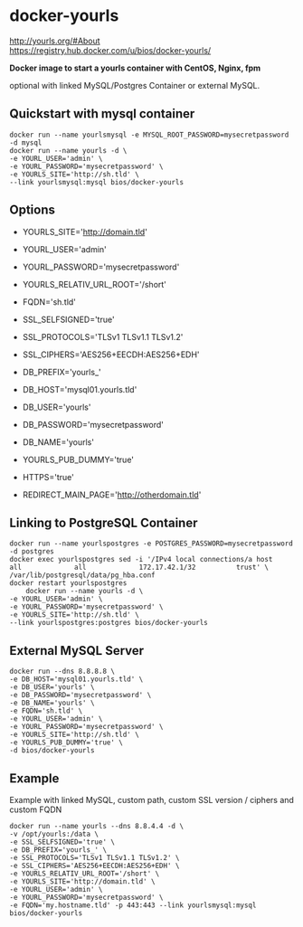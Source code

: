 docker-yourls
========

http://yourls.org/#About  
https://registry.hub.docker.com/u/bios/docker-yourls/

**Docker image to start a yourls container with CentOS, Nginx, fpm**

optional with linked MySQL/Postgres Container or external MySQL.

Quickstart with mysql container
----------

    docker run --name yourlsmysql -e MYSQL_ROOT_PASSWORD=mysecretpassword -d mysql
    docker run --name yourls -d \
    -e YOURL_USER='admin' \
    -e YOURL_PASSWORD='mysecretpassword' \
    -e YOURLS_SITE='http://sh.tld' \
    --link yourlsmysql:mysql bios/docker-yourls


Options
-------
 - YOURLS_SITE='http://domain.tld'
 - YOURL_USER='admin'
 - YOURL_PASSWORD='mysecretpassword'

 - YOURLS_RELATIV_URL_ROOT='/short'
 - FQDN='sh.tld'
 - SSL_SELFSIGNED='true'
 - SSL_PROTOCOLS='TLSv1 TLSv1.1 TLSv1.2'
 - SSL_CIPHERS='AES256+EECDH:AES256+EDH'
 - DB_PREFIX='yourls_'
 - DB_HOST='mysql01.yourls.tld'
 - DB_USER='yourls'
 - DB_PASSWORD='mysecretpassword'
 - DB_NAME='yourls'
 - YOURLS_PUB_DUMMY='true'
 - HTTPS='true'
 - REDIRECT_MAIN_PAGE='http://otherdomain.tld'

Linking to PostgreSQL Container
-------------------------------  


    docker run --name yourlspostgres -e POSTGRES_PASSWORD=mysecretpassword -d postgres
    docker exec yourlspostgres sed -i '/IPv4 local connections/a host    all             all             172.17.42.1/32          trust' \
    /var/lib/postgresql/data/pg_hba.conf
    docker restart yourlspostgres
        docker run --name yourls -d \
    -e YOURL_USER='admin' \
    -e YOURL_PASSWORD='mysecretpassword' \
    -e YOURLS_SITE='http://sh.tld' \
    --link yourlspostgres:postgres bios/docker-yourls
    
External MySQL Server
---------------------

    docker run --dns 8.8.8.8 \
    -e DB_HOST='mysql01.yourls.tld' \
    -e DB_USER='yourls' \
    -e DB_PASSWORD='mysecretpassword' \
    -e DB_NAME='yourls' \
    -e FQDN='sh.tld' \
    -e YOURL_USER='admin' \
    -e YOURL_PASSWORD='mysecretpassword' \
    -e YOURLS_SITE='http://sh.tld' \
    -e YOURLS_PUB_DUMMY='true' \
    -d bios/docker-yourls

Example
-------
Example with linked MySQL, custom path, custom SSL version / ciphers and custom FQDN

    docker run --name yourls --dns 8.8.4.4 -d \
    -v /opt/yourls:/data \
    -e SSL_SELFSIGNED='true' \
    -e DB_PREFIX='yourls_' \
    -e SSL_PROTOCOLS='TLSv1 TLSv1.1 TLSv1.2' \
    -e SSL_CIPHERS='AES256+EECDH:AES256+EDH' \
    -e YOURLS_RELATIV_URL_ROOT='/short' \
    -e YOURLS_SITE='http://domain.tld' \
    -e YOURL_USER='admin' \
    -e YOURL_PASSWORD='mysecretpassword' \
    -e FQDN='my.hostname.tld' -p 443:443 --link yourlsmysql:mysql bios/docker-yourls
